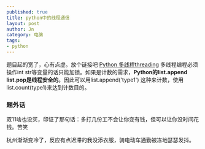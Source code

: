 ```yaml
---
published: true
title: python中的线程通信
layout: post
author: Jn
category: 电脑
tags: 
- python
---
```



题目起的宽了，心有点虚。放个链接吧 [Python 多线程threading][1]
多线程编程必须操作int str等变量的话只能加锁。如果是计数的需求，**Python的list.append list.pop是线程安全的**。因此可以用list.append('type1') 这种来计数，使用list.count(type1)来达到计数目的。

### 题外话
双11啥也没买，印证了那句话：多打几份工不会让你变有钱，但可以让你没时间花钱。苦笑

杭州渐渐变冷了，反应有点迟滞的我没添衣服，骑电动车通勤被冻地瑟瑟发抖。

[1]: https://www.liujiangblog.com/course/python/79

